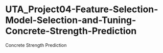 # UTA_Project04-Feature-Selection-Model-Selection-and-Tuning-Concrete-Strength-Prediction
Concrete Strength Prediction
